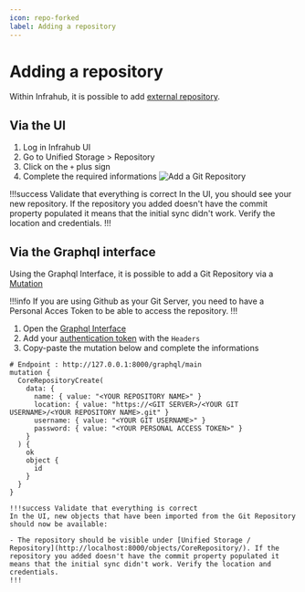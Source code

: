 ```yaml
---
icon: repo-forked
label: Adding a repository
---
```

# Adding a repository

Within Infrahub, it is possible to add [external repository](/topics/repository).

## Via the UI

  1. Log in Infrahub UI
  2. Go to Unified Storage > Repository
  3. Click on the `+` plus sign
  4. Complete the required informations
  ![Add a Git Repository ](../../media/create_repository.png)

!!!success Validate that everything is correct
In the UI, you should see your new repository. If the repository you added doesn't have the commit property populated it means that the initial sync didn't work. Verify the location and credentials.
!!!

## Via the Graphql interface

Using the Graphql Interface, it is possible to add a Git Repository via a [Mutation](/topics/graphql)

!!!info
If you are using Github as your Git Server, you need to have a Personal Acces Token to be able to access the repository.
!!!

  1. Open the [Graphql Interface](http://localhost:8000/graphql)
  2. Add your [authentication token](/topics/auth) with the `Headers`
  3. Copy-paste the mutation below and complete the informations

```graphqls
# Endpoint : http://127.0.0.1:8000/graphql/main
mutation {
  CoreRepositoryCreate(
    data: {
      name: { value: "<YOUR REPOSITORY NAME>" }
      location: { value: "https://<GIT SERVER>/<YOUR GIT USERNAME>/<YOUR REPOSITORY NAME>.git" }
      username: { value: "<YOUR GIT USERNAME>" }
      password: { value: "<YOUR PERSONAL ACCESS TOKEN>" }
    }
  ) {
    ok
    object {
      id
    }
  }
}

!!!success Validate that everything is correct
In the UI, new objects that have been imported from the Git Repository should now be available:

- The repository should be visible under [Unified Storage / Repository](http://localhost:8000/objects/CoreRepository/). If the repository you added doesn't have the commit property populated it means that the initial sync didn't work. Verify the location and credentials.
!!!